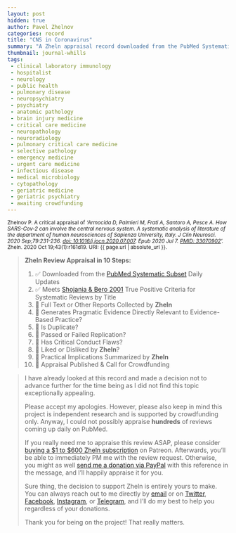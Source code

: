 ```yaml
---
layout: post
hidden: true
author: Pavel Zhelnov
categories: record
title: "CNS in Coronavirus"
summary: "A Zheln appraisal record downloaded from the PubMed Systematic Subset daily updates."
thumbnail: journal-whills
tags:
 - clinical laboratory immunology
 - hospitalist
 - neurology
 - public health
 - pulmonary disease
 - neuropsychiatry
 - psychiatry
 - anatomic pathology
 - brain injury medicine
 - critical care medicine
 - neuropathology
 - neuroradiology
 - pulmonary critical care medicine
 - selective pathology
 - emergency medicine
 - urgent care medicine
 - infectious disease
 - medical microbiology
 - cytopathology
 - geriatric medicine
 - geriatric psychiatry
 - awaiting crowdfunding
---
```


<small id="citation">Zhelnov P. A critical appraisal of _‘Armocida D, Palmieri M, Frati A, Santoro A, Pesce A. How SARS-Cov-2 can involve the central nervous system. A systematic analysis of literature of the department of human neurosciences of Sapienza University, Italy. J Clin Neurosci. 2020 Sep;79:231-236. [doi: 10.1016/j.jocn.2020.07.007](https://doi.org/10.1016/j.jocn.2020.07.007). Epub 2020 Jul 7. [PMID: 33070902](https://pubmed.gov/33070902)’._ Zheln. 2020 Oct 19;43(1):r161d19. URI: {{ page.url | absolute_url }}.</small>

> **Zheln Review Appraisal in 10 Steps:**
>
> 1. ✅ Downloaded from the [PubMed Systematic Subset](https://github.com/p1m-ortho/qs-global-ortho-search-queries/blob/global-sr-query/README.md) Daily Updates
> 2. ✅ Meets [Shojania & Bero 2001](https://www.researchgate.net/publication/11820967_Taking_Advantage_of_the_Explosion_of_Systematic_Reviews_An_Efficient_MEDLINE_Search_Strategy) True Positive Criteria for Systematic Reviews by Title
> 3. 🔄 Full Text or Other Reports Collected by **Zheln**
> 4. 🔄 Generates Pragmatic Evidence Directly Relevant to Evidence-Based Practice?
> 5. 🔄 Is Duplicate?
> 6. 🔄 Passed or Failed Replication?
> 7. 🔄 Has Critical Conduct Flaws?
> 8. 🔄 Liked or Disliked by **Zheln**?
> 9. 🔄 Practical Implications Summarized by **Zheln**
> 10. 🔄 Appraisal Published & Call for Crowdfunding

> I have already looked at this record and made a decision not to advance further for the time being as I did not find this topic exceptionally appealing.
>
> Please accept my apologies. However, please also keep in mind this project is independent research and is supported by crowdfunding only. Anyway, I could not possibly appraise **hundreds** of reviews coming up daily on PubMed.
> 
> If you really need me to appraise this review ASAP, please consider [buying a $1 to $600 Zheln subscription](https://patreon.com/zheln) on Patreon. Afterwards, you’ll be able to immediately PM me with the review request. Otherwise, you might as well [send me a donation via PayPal](https://paypal.me/pjelnov) with this reference in the message, and I’ll happily appraise it for you.
> 
> Sure thing, the decision to support Zheln is entirely yours to make. You can always reach out to me directly by [email](mailto:pavel@zheln.com) or on [Twitter](https://twitter.com/drzhelnov), [Facebook](https://facebook.com/drzhelnov), [Instagram](https://instagram.com/igzheln), or [Telegram](https://t.me/drzhelnov), and I’ll do my best to help you regardless of your donations.
> 
> Thank you for being on the project! That really matters.
